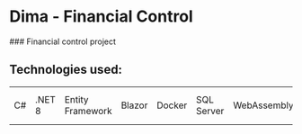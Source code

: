 <h1> Dima  - Financial Control</h1>
 ### Financial control project

## Technologies used:
<table>
  <tr>
    <td>C#</td>
    <td>.NET 8</td>
    <td>Entity Framework</td>
    <td>Blazor</td>
    <td>Docker</td>
    <td>SQL Server</td>
    <td>WebAssembly</td>
    <td>MudBlazor</td>
    <td>Swashbuckle</td>
    <td>Azure Data Studio</td>
  </tr>
</table>
